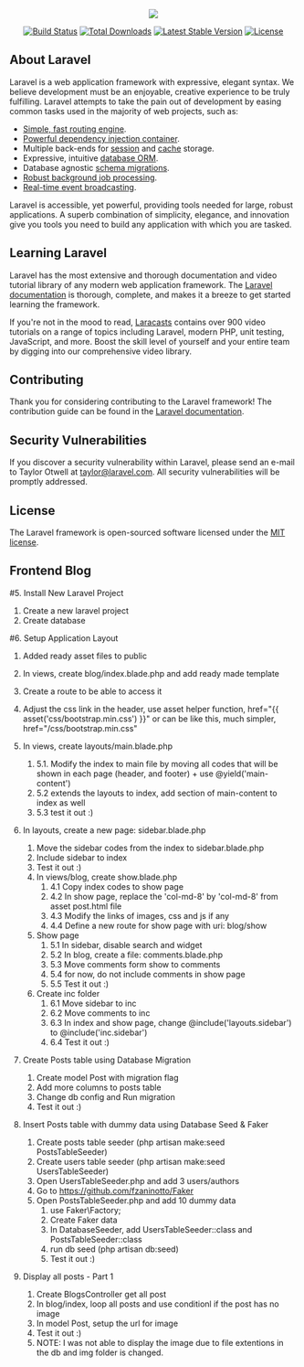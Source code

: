 <p align="center"><img src="https://laravel.com/assets/img/components/logo-laravel.svg"></p>

<p align="center">
<a href="https://travis-ci.org/laravel/framework"><img src="https://travis-ci.org/laravel/framework.svg" alt="Build Status"></a>
<a href="https://packagist.org/packages/laravel/framework"><img src="https://poser.pugx.org/laravel/framework/d/total.svg" alt="Total Downloads"></a>
<a href="https://packagist.org/packages/laravel/framework"><img src="https://poser.pugx.org/laravel/framework/v/stable.svg" alt="Latest Stable Version"></a>
<a href="https://packagist.org/packages/laravel/framework"><img src="https://poser.pugx.org/laravel/framework/license.svg" alt="License"></a>
</p>

## About Laravel

Laravel is a web application framework with expressive, elegant syntax. We believe development must be an enjoyable, creative experience to be truly fulfilling. Laravel attempts to take the pain out of development by easing common tasks used in the majority of web projects, such as:

- [Simple, fast routing engine](https://laravel.com/docs/routing).
- [Powerful dependency injection container](https://laravel.com/docs/container).
- Multiple back-ends for [session](https://laravel.com/docs/session) and [cache](https://laravel.com/docs/cache) storage.
- Expressive, intuitive [database ORM](https://laravel.com/docs/eloquent).
- Database agnostic [schema migrations](https://laravel.com/docs/migrations).
- [Robust background job processing](https://laravel.com/docs/queues).
- [Real-time event broadcasting](https://laravel.com/docs/broadcasting).

Laravel is accessible, yet powerful, providing tools needed for large, robust applications. A superb combination of simplicity, elegance, and innovation give you tools you need to build any application with which you are tasked.

## Learning Laravel

Laravel has the most extensive and thorough documentation and video tutorial library of any modern web application framework. The [Laravel documentation](https://laravel.com/docs) is thorough, complete, and makes it a breeze to get started learning the framework.

If you're not in the mood to read, [Laracasts](https://laracasts.com) contains over 900 video tutorials on a range of topics including Laravel, modern PHP, unit testing, JavaScript, and more. Boost the skill level of yourself and your entire team by digging into our comprehensive video library.

## Contributing

Thank you for considering contributing to the Laravel framework! The contribution guide can be found in the [Laravel documentation](http://laravel.com/docs/contributions).

## Security Vulnerabilities

If you discover a security vulnerability within Laravel, please send an e-mail to Taylor Otwell at taylor@laravel.com. All security vulnerabilities will be promptly addressed.

## License

The Laravel framework is open-sourced software licensed under the [MIT license](http://opensource.org/licenses/MIT).

## Frontend Blog

#5. Install New Laravel Project
1. Create a new laravel project
2. Create database 

#6. Setup Application Layout

1. Added ready asset files to public
2. In views, create blog/index.blade.php and add ready made template
3. Create a route to be able to access it
4. Adjust the css link in the header, use asset helper function, href="{{ asset('css/bootstrap.min.css') }}" or can be like this, much simpler, href="/css/bootstrap.min.css"
5. In views, create layouts/main.blade.php 
   1. 5.1. Modify the index to main file by moving all codes that will be shown in each page (header, and footer) + use @yield('main-content')
   2. 5.2 extends the layouts to index, add section of main-content to index as well
   3. 5.3 test it out :)
6. In layouts, create a new page: sidebar.blade.php
   1. Move the sidebar codes from the index to sidebar.blade.php
   2. Include sidebar to index
   3. Test it out :)
   4. In views/blog, create show.blade.php
      1. 4.1 Copy index codes to show page
      2. 4.2 In show page, replace the 'col-md-8' by 'col-md-8' from asset post.html file   
      3. 4.3 Modify the links of images, css and js if any
      4. 4.4 Define a new route for show page with uri: blog/show
   5. Show page
      1. 5.1 In sidebar, disable search and widget
      2. 5.2 In blog, create a file: comments.blade.php
      3. 5.3 Move comments form show to comments  
      4. 5.4 for now, do not include comments in show page
      5. 5.5 Test it out :) 
   6. Create inc folder
      1. 6.1 Move sidebar to inc
      2. 6.2 Move comments to inc
      3. 6.3 In index and show page, change @include('layouts.sidebar') to  @include('inc.sidebar')
      4. 6.4 Test it out :)

7. Create Posts table using Database Migration
	1. Create model Post with migration flag
	2. Add more columns to posts table
	3. Change db config and Run migration
	4. Test it out :)

8. Insert Posts table with dummy data using Database Seed & Faker

	1. Create posts table seeder (php artisan make:seed PostsTableSeeder)
	2. Create users table seeder (php artisan make:seed UsersTableSeeder)	
	3. Open UsersTableSeeder.php and add 3 users/authors
	4. Go to https://github.com/fzaninotto/Faker
	5. Open PostsTableSeeder.php and add 10 dummy data	
	   1. use Faker\Factory;
	   2. Create Faker data
	   3. In DatabaseSeeder, add UsersTableSeeder::class and PostsTableSeeder::class
	   4. run db seed (php artisan db:seed) 
	   5. Test it out :)	

9. Display all posts - Part 1

	1. Create BlogsController get all post
   2. In blog/index, loop all posts and use conditionl if the post has no image
   3. In model Post, setup the url for image
   4. Test it out :)
   5. NOTE: I was not able to display the image due to file extentions in the db and img folder is changed.

